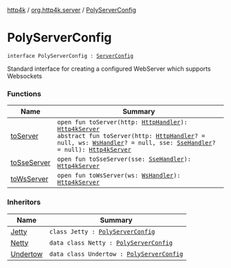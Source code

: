 [http4k](../../index.md) / [org.http4k.server](../index.md) / [PolyServerConfig](./index.md)

# PolyServerConfig

`interface PolyServerConfig : `[`ServerConfig`](../-server-config/index.md)

Standard interface for creating a configured WebServer which supports Websockets

### Functions

| Name | Summary |
|---|---|
| [toServer](to-server.md) | `open fun toServer(http: `[`HttpHandler`](../../org.http4k.core/-http-handler.md)`): `[`Http4kServer`](../-http4k-server/index.md)<br>`abstract fun toServer(http: `[`HttpHandler`](../../org.http4k.core/-http-handler.md)`? = null, ws: `[`WsHandler`](../../org.http4k.websocket/-ws-handler.md)`? = null, sse: `[`SseHandler`](../../org.http4k.sse/-sse-handler.md)`? = null): `[`Http4kServer`](../-http4k-server/index.md) |
| [toSseServer](to-sse-server.md) | `open fun toSseServer(sse: `[`SseHandler`](../../org.http4k.sse/-sse-handler.md)`): `[`Http4kServer`](../-http4k-server/index.md) |
| [toWsServer](to-ws-server.md) | `open fun toWsServer(ws: `[`WsHandler`](../../org.http4k.websocket/-ws-handler.md)`): `[`Http4kServer`](../-http4k-server/index.md) |

### Inheritors

| Name | Summary |
|---|---|
| [Jetty](../-jetty/index.md) | `class Jetty : `[`PolyServerConfig`](./index.md) |
| [Netty](../-netty/index.md) | `data class Netty : `[`PolyServerConfig`](./index.md) |
| [Undertow](../-undertow/index.md) | `data class Undertow : `[`PolyServerConfig`](./index.md) |
